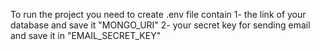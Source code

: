 To run the project you need to create .env file contain 
1- the link of your database and save it "MONGO_URI"
2- your secret key for sending email and save it in "EMAIL_SECRET_KEY"
